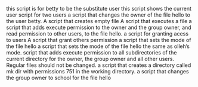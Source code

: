  this script is for betty to be the substitute user
this script shows the current user
script for two users
a  script that changes the owner of the file hello to the user betty.
A script that creates empty file
A script that executes a file
a script that adds execute permission to the owner and the group owner, and read permission to other users, to the file hello.
a script for granting acess to users
A script that grant others permission
a script that sets the mode of the file hello
a script that sets the mode of the file hello the same as olleh’s mode.
 script that adds execute permission to all subdirectories of the current directory for the owner, the group owner and all other users. Regular files should not be changed.
a script that creates a directory called mk dir with permissions 751 in the working directory.
 a script that changes the group owner to school for the file hello
